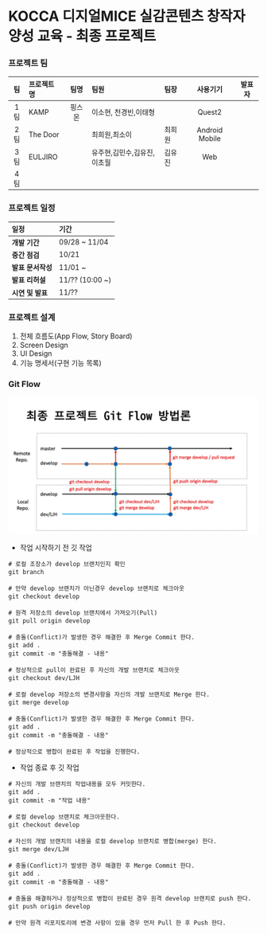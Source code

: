 # KOCCA 디지얼MICE 실감콘텐츠 창작자 양성 교육 - 최종 프로젝트

### 프로젝트 팀
|  팀   | 프로젝트 명                       |   팀명   |  팀원  |              팀장              | 사용기기 | 발표자 |
| :---: | :---------------------------- | :------: | :---- | :---- | :------: | :----: |
|  1팀  |KAMP|핑스몬|이소현, 천경빈,이태형||Quest2||
|  2팀  |The Door||최희원,최소이|최희원|Android Mobile||
|  3팀  |EULJIRO||유주현,김민수,김유진,이초월|김유진|Web||
|  4팀  |||||||


### 프로젝트 일정

| 일정             | 기간          |
| :--------------- | :------------ |
| **개발 기간**    | 09/28 ~ 11/04 |
| **중간 점검**    | 10/21      |
| **발표 문서작성** | 11/01 ~    |
| **발표 리허설**   | 11/?? (10:00 ~) |
| **시연 및 발표** | 11/??  |


### 프로젝트 설계

1. 전체 흐름도(App Flow, Story Board)
2. Screen Design
3. UI Design
4. 기능 명세서(구현 기능 목록)

### Git Flow

![](git_flow.jpg)

- 작업 시작하기 전 깃 작업

```shell
# 로컬 조장소가 develop 브랜치인지 확인
git branch

# 만약 develop 브랜치가 아닌경우 develop 브랜치로 체크아웃
git checkout develop

# 원격 저장소의 develop 브랜치에서 가져오기(Pull)
git pull origin develop

# 충돌(Conflict)가 발생한 경우 해결한 후 Merge Commit 한다.
git add .
git commit -m "충돌해결 - 내용"

# 정상적으로 pull이 완료된 후 자신의 개발 브랜치로 체크아웃
git checkout dev/LJH

# 로컬 develop 저장소의 변경사항을 자신의 개발 브랜치로 Merge 한다.
git merge develop

# 충돌(Conflict)가 발생한 경우 해결한 후 Merge Commit 한다.
git add .
git commit -m "충돌해결 - 내용"

# 정상적으로 병합이 완료된 후 작업을 진행한다.

```

- 작업 종료 후 깃 작업

```shell
# 자신의 개발 브랜치의 작업내용을 모두 커밋한다.
git add .
git commit -m "작업 내용"

# 로컬 develop 브랜치로 체크아웃한다.
git checkout develop

# 자신의 개발 브랜치의 내용을 로컬 develop 브랜치로 병합(merge) 한다.
git merge dev/LJH

# 충돌(Conflict)가 발생한 경우 해결한 후 Merge Commit 한다.
git add .
git commit -m "충돌해결 - 내용"

# 충돌을 해결하거나 정상적으로 병합이 완료된 경우 원격 develop 브랜치로 push 한다.
git push origin develop

# 만약 원격 리포지토리에 변경 사항이 있을 경우 먼저 Pull 한 후 Push 한다.
```
